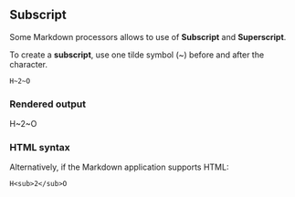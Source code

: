## Subscript

Some Markdown processors allows to use of **Subscript** and **Superscript**.

To create a **subscript**, use one tilde symbol (~) before and after the character.

```
H~2~O
```

### Rendered output

H~2~O

### HTML syntax

Alternatively, if the Markdown application supports HTML:

```
H<sub>2</sub>O
```
